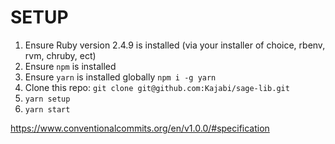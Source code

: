 # SETUP

1. Ensure Ruby version 2.4.9 is installed (via your installer of choice, rbenv, rvm, chruby, ect)
1. Ensure `npm` is installed
1. Ensure `yarn` is installed globally `npm i -g yarn`
1. Clone this repo: `git clone git@github.com:Kajabi/sage-lib.git`
1. `yarn setup`
1. `yarn start`

https://www.conventionalcommits.org/en/v1.0.0/#specification
